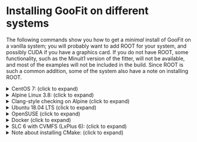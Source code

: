# Installing GooFit on different systems

The following commands show you how to get a *minimal* install of GooFit on a vanilla system; you will probably want to add ROOT for your system, and possibly CUDA if you have a graphics card. If you do not have ROOT, some functionality, such as the Minuit1 version of the fitter, will not be available, and most of the examples will not be included in the build. Since ROOT is such a common addition, some of the system also have a note on installing ROOT.

<details><summary>CentOS 7: (click to expand)</summary><p>

For simplicity, this uses EPEL to get access to `python-pip`, and uses the pip version of CMake. Feel free to download CMake directly from Kitware instead. If you want to use Docker, you can start with `docker run --rm -it centos`.
You can also use this recipe with an [nvidia-docker CentOS image](https://hub.docker.com/r/nvidia/cuda/).

```bash
yum install epel-release -y
yum install python-pip git gcc-c++ make -y
pip install cmake plumbum
git clone --recursive https://github.com/GooFit/GooFit.git
cd GooFit
mkdir build
cd build
cmake ..
make
make test
```

If you'd like to add ROOT, add the following lines before running CMake:

```bash
mkdir root-6 && curl https://root.cern.ch/download/root_v6.14.02.Linux-centos7-x86_64-gcc4.8.tar.gz | tar --strip-components=1 -xz -C root-6
source root-6/bin/thisroot.sh
```
</p></details>

<details><summary>Alpine Linux 3.8: (click to expand)</summary><p>

A truly minimal system, Alpine gives you a working Docker system under 3 MB. Since it is unlikely that you'll be running Alpine outside of Docker, the Docker command is included.

```bash
docker run --rm -it alpine
apk add make cmake g++ git libexecinfo-dev
git clone --recursive https://github.com/GooFit/GooFit.git
cd GooFit
mkdir build
cd build
cmake ..
make
ctest
```

In the spirit of minimality, this is less instructive and contains more magic, but also would also work:

```bash
docker run --rm -it alpine
apk add build-base cmake git
git clone https://github.com/GooFit/GooFit.git
cd GooFit
make auto
```

If you'd like to use the Python version:

```bash
docker run --rm -it alpine
apk add python3-dev build-base cmake ninja git libexecinfo-dev
pip3 install scikit-build
pip3 -v install git+https://github.com/GooFit/GooFit.git
```

If you want Python2 instead, either add the `py2-pip` package or the line `python2 -m ensurepip`. Python 3 comes with Pip in Alpine. You can also `pip install -v goofit` if you want the latest released PyPI version.

</p></details>

<details><summary>Clang-style checking on Alpine (click to expand)</summary><p>

If you'd like to use LLVM's clang-format to check the style, probably the easiest way to do that is with Docker and Alpine. The following lines will run the style check for you:

```bash
docker run --rm -it alpine
apk add clang git
git clone https://github.com/GooFit/GooFit.git
cd GooFit
./scripts/check_style.sh
```

</p></details>

<details><summary>Ubuntu 18.04 LTS (click to expand)</summary><p>

Ubiquitous Ubuntu works also. Ubuntu was used for the NVidia Docker solution due to better support from NVidia. The following example uses `ninja-build` instead of make, but make works if you prefer it. You should also be able to use this recipe with  `docker run -it ubuntu` or
an [nvidia-docker Ubuntu image](https://hub.docker.com/r/nvidia/cuda/) if you don't have Ubuntu installed.

```bash
apt update && apt install -y git cmake ninja-build g++
git clone --recursive https://github.com/GooFit/GooFit.git
cd GooFit
mkdir build
cd build
cmake ..
cmake --build .
ctest
```

If you want Python bindings, add `python-dev` or `python3-dev` to the list.

If you'd like to add ROOT, add the following lines before running CMake:
```bash
mkdir root-6 && curl https://root.cern.ch/download/root_v6.14.02.Linux-ubuntu18-x86_64-gcc7.3.tar.gz | tar --strip-components=1 -xz -C root-6
source root-6/bin/thisroot.sh
```

</p></details>

<details><summary>OpenSUSE (click to expand)</summary><p>

If you use `make`, adding `-jN` where `N` is the number of cores will make builds much faster on multicore systems! `ninja` does this automatically.
If you'd like to use Docker to provide an OpenSUSE environment, add
`docker run -it opensuse sh`
to the beginning of these commands.

```bash
zypper install -y git cmake gcc-c++
git clone --recursive https://github.com/GooFit/GooFit.git
cd GooFit
make
```

If you'd like to add ROOT:

As always, https://root.cern.ch/build-prerequisites#opensuse is a good resource, though `glu-devel` seems to now be required as well. I'm using `ninja` to build in parallel automatically (and it seems to be faster as well).

```bash
zypper install -y git bash cmake gcc-c++ gcc binutils xorg-x11-libX11-devel xorg-x11-libXpm-devel xorg-x11-devel xorg-x11-proto-devel xorg-x11-libXext-devel glu-devel
zypper install -y ninja tar
git clone --depth=1 --branch=v6-14-02 http://github.com/root-project/root.git root_git
mkdir root_build
cd root_build
cmake ../root_git -GNinja -DCMAKE_INSTALL_PREFIX=/opt/root-6-14-02
cmake --build . --target install
```

Then, you can activated that copy of root with:

```bash
source /opt/root-6-14-02/bin/thisroot.sh
```

You might want to add useful extra ROOT library: `-Droofit=ON -Dmathmore=ON -Dminuit2=ON`

</p></details>

<details><summary>Docker (click to expand)</summary><p>

If you are interested in actually running on Docker, you can use the official GooFit Docker images:

```bash
docker run --rm -it goofit/goofit-omp
nvidia-docker run --rm -it goofit/goofit-cuda
```

The CUDA version will need to build on your computer; the OMP version is prebuilt. You can also start with the ROOT Docker instance:

```
docker run --rm -it rootproject/root-ubuntu16 bash
cd
git clone --recursive https://github.com/GooFit/GooFit.git
cd GooFit
make
```

</p></details>

<details><summary>SLC 6 with CVMFS (LxPlus 6): (click to expand)</summary><p>

```
# If you have not run this already (automatic on LxPlus):
source /cvmfs/lhcb.cern.ch/group_login.sh

# Set up LCG releases
. /cvmfs/sft.cern.ch/lcg/views/LCG_94python3/x86_64-slc6-gcc62-opt/setup.sh

# Download and build as usual (ssh download doesn't seem to
# work properly due to bug on LxPlus)
git clone --recursive https://github.com/GooFit/GooFit.git
cd GooFit
mkdir build
cd build
cmake ..
make -j4
```

</p></details>

<details><summary>Note about installing CMake: (click to expand)</summary><p>

While other install methods for CMake, like `pip`, are easier, this way should always work. On Linux, you can manually get a version of CMake using:

```bash
mkdir cmake && wget -qO- "https://cmake.org/files/v3.12/cmake-3.12.1-Linux-x86_64.tar.gz" | tar --strip-components=1 -xz -C cmake
export PATH=`pwd`/cmake/bin:$PATH
```

The second line will need to be rerun whenever use a new shell. Feel free to make your updated CMake default; CMake is insanely backward compatible and will even "dumb itself down" when it sees a lower version in the `minimum_required` line in  `CMakeLists.txt`.

If you are a fan of using `~/.local` and already have `~/.local/bin` in your path, you can instead use:

```bash
wget -qO- "https://cmake.org/files/v3.12/cmake-3.12.1-Linux-x86_64.tar.gz" | tar --strip-components=1 -xz -C ~/.local
```

</p></details>
